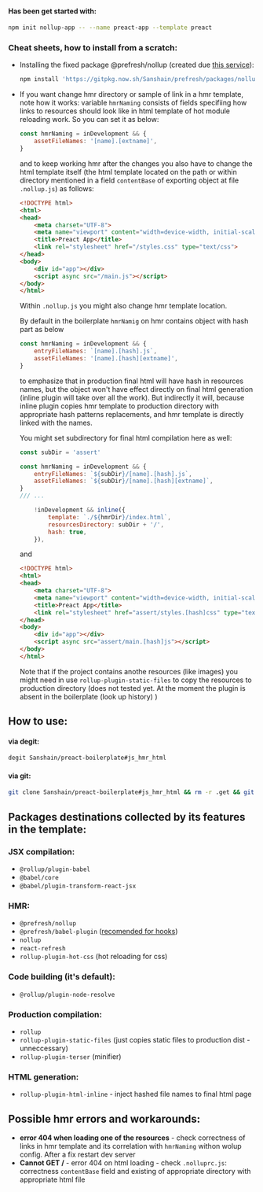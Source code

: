 #### Has been get started with: 

```sh
npm init nollup-app -- --name preact-app --template preact
```

### Cheat sheets, how to install from a scratch:


- Installing the fixed package @prefresh/nollup (created due [this service](https://gitpkg.vercel.app/about)):

    ```sh
    npm install 'https://gitpkg.now.sh/Sanshain/prefresh/packages/nollup?main' -D
    ```

- If you want change hmr directory or sample of link in a hmr template, note how it works: variable `hmrNaming` consists of fields specifiing how links to resources should look like in html template of hot module reloading work. So you can set it as below:

    ```js
    const hmrNaming = inDevelopment && {
        assetFileNames: '[name].[extname]',
    } 
    ```
    and to keep working hmr after the changes you also have to change the html template itself (the html template located on the path or within directory mentioned in a field `contentBase` of exporting object at file `.nollup.js`) as follows:

    ```html
    <!DOCTYPE html>
    <html>
    <head>
        <meta charset="UTF-8">
        <meta name="viewport" content="width=device-width, initial-scale=1.0">
        <title>Preact App</title>
        <link rel="stylesheet" href="/styles.css" type="text/css">
    </head>
    <body>
        <div id="app"></div>
        <script async src="/main.js"></script>
    </body>
    </html>
    ```
    Within `.nollup.js` you might also change hmr template location.

    By default in the boilerplate `hmrNamig` on hmr contains object with hash part as below
    ```js
    const hmrNaming = inDevelopment && {
        entryFileNames: `[name].[hash].js`,
        assetFileNames: '[name].[hash][extname]',      
    }         
    ```
    to emphasize that in production final html will have hash in resources names, but the object won't have effect directly on final html generation (inline plugin will take over all the work). But indirectly it will, because inline plugin copies hmr template to production directory with appropriate hash patterns replacements, and hmr template is directly linked with the names.

    You might set subdirectory for final html compilation here as well: 

    ```js
    const subDir = 'assert'

    const hmrNaming = inDevelopment && {
        entryFileNames: `${subDir}/[name].[hash].js`,
        assetFileNames: `${subDir}/[name].[hash][extname]`,
    }
    /// ...

        !inDevelopment && inline({                                      // html.hash
            template: `./${hmrDir}/index.html`,
            resourcesDirectory: subDir + '/',
            hash: true,
        }),    
    ```

    and 

    ```html
    <!DOCTYPE html>
    <html>
    <head>
        <meta charset="UTF-8">
        <meta name="viewport" content="width=device-width, initial-scale=1.0">
        <title>Preact App</title>
        <link rel="stylesheet" href="assert/styles.[hash]css" type="text/css">
    </head>
    <body>
        <div id="app"></div>
        <script async src="assert/main.[hash]js"></script>
    </body>
    </html>    
    ```

    Note that if the project contains anothe resources (like images) you might need in use `rollup-plugin-static-files` to copy the resources to production directory (does not tested yet. At the moment the plugin is absent in the boilerplate (look up history) )

## How to use: 

#### via degit:

```sh
degit Sanshain/preact-boilerplate#js_hmr_html
```

#### via git: 

```sh
git clone Sanshain/preact-boilerplate#js_hmr_html && rm -r .get && git init
```


## Packages destinations collected by its features in the template: 

### JSX compilation: 

- `@rollup/plugin-babel`
- `@babel/core`
- `@babel/plugin-transform-react-jsx`

### HMR:

- `@prefresh/nollup`
- `@prefresh/babel-plugin` ([recomended for hooks](https://github.com/Sanshain/prefresh/tree/main/packages/nollup#using-hooks))
- `nollup`
- `react-refresh`
- `rollup-plugin-hot-css` (hot reloading for css)


### Code building (it's default): 

- `@rollup/plugin-node-resolve`

### Production compilation: 

- `rollup`
- `rollup-plugin-static-files` (just copies static files to production dist - unneccessary)
- `rollup-plugin-terser` (minifier)

### HTML generation:

- `rollup-plugin-html-inline` - inject hashed file names to final html page


## Possible hmr errors and workarounds: 

- **error 404 when loading one of the resources** - check correctness of links in hmr template and its correlation with `hmrNaming` withon wolup config. After a fix restart dev server
- **Cannot GET /** - error 404 on html loading - check `.nolluprc.js`: correctness `contentBase` field and existing of appropriate directory with appropriate html file

